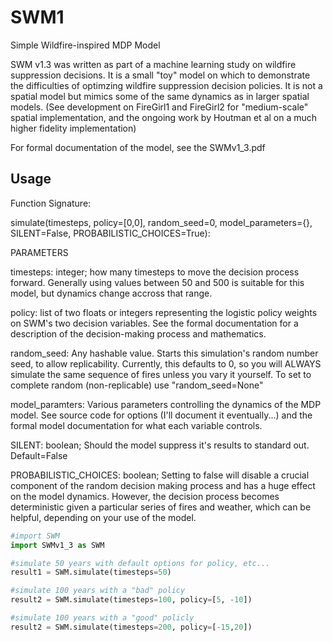 # SWM1
Simple Wildfire-inspired MDP Model

SWM v1.3 was written as part of a machine learning study on wildfire suppression decisions. It is a small "toy" model on which to demonstrate the difficulties of optimzing wildfire suppression decision policies. It is not a spatial model but mimics some of the same dynamics as in larger spatial models. (See development on FireGirl1 and FireGirl2 for "medium-scale" spatial implementation, and the ongoing work by Houtman et al on a much higher fidelity implementation)

For formal documentation of the model, see the SWMv1_3.pdf

## Usage
Function Signature:

simulate(timesteps, policy=[0,0], random_seed=0, model_parameters={}, SILENT=False, PROBABILISTIC_CHOICES=True):

PARAMETERS

timesteps: integer; how many timesteps to move the decision process forward.
     Generally using values between 50 and 500 is suitable for this model, but dynamics change
     accross that range.
     
     
policy: list of two floats or integers representing the logistic policy weights on SWM's two
     decision variables.  See the formal documentation for a description of the decision-making
     process and mathematics.
     
     
random_seed: Any hashable value.  Starts this simulation's random number seed, to allow replicability.
     Currently, this defaults to 0, so you will ALWAYS simulate the same sequence of fires unless you
     vary it yourself. To set to complete random (non-replicable) use "random_seed=None"
     
     
model_paramters: Various parameters controlling the dynamics of the MDP model. See source code for options
     (I'll document it eventually...) and the formal model documentation for what each variable controls.
     
    
SILENT: boolean; Should the model suppress it's results to standard out. Default=False


PROBABILISTIC_CHOICES: boolean; Setting to false will disable a crucial component of the random decision
     making process and has a huge effect on the model dynamics. However, the decision process becomes
     deterministic given a particular series of fires and weather, which can be helpful, depending on 
     your use of the model.

```python
#import SWM
import SWMv1_3 as SWM

#simulate 50 years with default options for policy, etc...
result1 = SWM.simulate(timesteps=50)

#simulate 100 years with a "bad" policy
result2 = SWM.simulate(timesteps=100, policy=[5, -10])

#simulate 100 years with a "good" policly
result2 = SWM.simulate(timesteps=200, policy=[-15,20])

```

